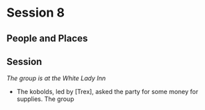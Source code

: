 
# Session 8
## People and Places
## Session
_The group is at the White Lady Inn_
* The kobolds, led by [Trex], asked the party for some money for supplies. The group
<!--stackedit_data:
eyJoaXN0b3J5IjpbMTUyMTI0Mzk4MywxMDMyOTEwNjYxXX0=
-->